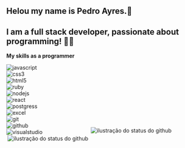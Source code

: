 ## Helou my name is Pedro Ayres.👋
## I am a full stack developer, passionate about programming! 👨‍💻

**My skills as a programmer**
<div style="display: inline-block;">
    <img align="center" alt="javascript" src="https://img.shields.io/badge/JavaScript-F7DF1E?style=for-the-badge&logo=javascript&logoColor=black"/><br/>
    <img align="center" alt="css3" src="https://img.shields.io/badge/CSS-239120?&style=for-the-badge&logo=css3&logoColor=white"/><br/>
    <img align="center" alt="html5" src="https://img.shields.io/badge/HTML-239120?style=for-the-badge&logo=html5&logoColor=white"/><br/>
    <img align="center" alt="ruby" src="https://img.shields.io/badge/Ruby-CC342D?style=for-the-badge&logo=ruby&logoColor=white"/><br/>
    <img align="center" alt="nodejs" src="https://img.shields.io/badge/Node.js-43853D?style=for-the-badge&logo=node.js&logoColor=white"/><br/>
    <img align="center" alt="react" src="https://img.shields.io/badge/React-20232A?style=for-the-badge&logo=react&logoColor=61DAFB"/><br/>
    <img align="center" alt="postgress" src="https://img.shields.io/badge/PostgreSQL-316192?style=for-the-badge&logo=postgresql&logoColor=white"/><br/>
    <img align="center" alt="excel" src="https://img.shields.io/badge/Microsoft_Excel-217346?style=for-the-badge&logo=microsoft-excel&logoColor=white"/><br/>
    <img align="center" alt="git" src="https://img.shields.io/badge/Git-E34F26?style=for-the-badge&logo=git&logoColor=white"/><br/>
    <img align="center" alt="github" src="https://img.shields.io/badge/GitHub-100000?style=for-the-badge&logo=github&logoColor=white"/><br/>
    <img align="center" alt="visualstudio" src="https://img.shields.io/badge/-Visual%20Studio%20Code-333333?style=flat&logo=visual-studio-code&logoColor=007ACC"/>
        <div style="display: right;">
    <img align='right' src="https://github-readme-stats.vercel.app/api?username=PedroAyres&show_icons=true&title_color=783c00&text_color=af552e&icon_color=783c00&bg_color=f8efd4&cache_seconds=2300" alt="ilustração do status do github">
</div>
</div>

<div style="display: inline-block;">
    <img align='right' src="https://github-readme-stats.vercel.app/api?username=PedroAyres&show_icons=true&title_color=783c00&text_color=af552e&icon_color=783c00&bg_color=f8efd4&cache_seconds=2300" alt="ilustração do status do github">
</div>


